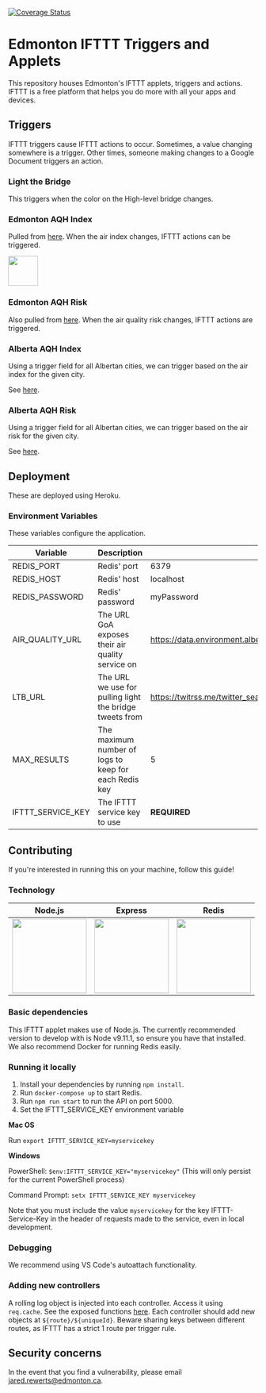 [![Coverage Status](https://coveralls.io/repos/github/CityofEdmonton/IFTTT-Edmonton/badge.svg?branch=master)](https://coveralls.io/github/CityofEdmonton/IFTTT-Edmonton?branch=master)

# Edmonton IFTTT Triggers and Applets

This repository houses Edmonton's IFTTT applets, triggers and actions. IFTTT is a free platform that helps you do more with all your apps and devices.

## Triggers

IFTTT triggers cause IFTTT actions to occur. Sometimes, a value changing somewhere is a trigger. Other times, someone making changes to a Google Document triggers an action.

### Light the Bridge

This triggers when the color on the High-level bridge changes.

### Edmonton AQH Index

Pulled from [here](<http://data.environment.alberta.ca/Services/AirQualityV2/AQHIsource.svc/CommunityAQHIs(67)>). When the air index changes, IFTTT actions can be triggered.

<img src="https://i.imgur.com/RlUlfz0.jpg" height="60"/>

### Edmonton AQH Risk

Also pulled from [here](<http://data.environment.alberta.ca/Services/AirQualityV2/AQHIsource.svc/CommunityAQHIs(67)>). When the air quality risk changes, IFTTT actions are triggered.

### Alberta AQH Index

Using a trigger field for all Albertan cities, we can trigger based on the air index for the given city.

See [here](https://data.environment.alberta.ca/Services/AirQualityV2/AQHIsource.svc/CommunityAQHIs).

### Alberta AQH Risk

Using a trigger field for all Albertan cities, we can trigger based on the air risk for the given city.

See [here](https://data.environment.alberta.ca/Services/AirQualityV2/AQHIsource.svc/CommunityAQHIs).

## Deployment

These are deployed using Heroku.

### Environment Variables

These variables configure the application.

| Variable          | Description                                             | Default value                                                                           |
| ----------------- | ------------------------------------------------------- | --------------------------------------------------------------------------------------- |
| REDIS_PORT        | Redis' port                                             | 6379                                                                                    |
| REDIS_HOST        | Redis' host                                             | localhost                                                                               |
| REDIS_PASSWORD    | Redis' password                                         | myPassword                                                                              |
| AIR_QUALITY_URL   | The URL GoA exposes their air quality service on        | https://data.environment.alberta.ca/Services/AirQualityV2/AQHIsource.svc/CommunityAQHIs |
| LTB_URL           | The URL we use for pulling light the bridge tweets from | https://twitrss.me/twitter_search_to_rss/?term=LighttheBridge%20from:CityofEdmonton     |
| MAX_RESULTS       | The maximum number of logs to keep for each Redis key   | 5                                                                                       |
| IFTTT_SERVICE_KEY | The IFTTT service key to use                            | **REQUIRED**                                                                            |

## Contributing

If you're interested in running this on your machine, follow this guide!

### Technology

| Node.js                                                   | Express                                                   | Redis                                                     |
| --------------------------------------------------------- | --------------------------------------------------------- | --------------------------------------------------------- |
| <img src="https://i.imgur.com/yw49mjp.png" height="150"/> | <img src="https://i.imgur.com/CucU5nR.png" height="150"/> | <img src="https://i.imgur.com/FCLDdj6.png" height="150"/> |

### Basic dependencies

This IFTTT applet makes use of Node.js. The currently recommended version to develop with is Node v9.11.1, so ensure you have that installed. We also recommend Docker for running Redis easily.

### Running it locally

1. Install your dependencies by running `npm install`.
1. Run `docker-compose up` to start Redis.
1. Run `npm run start` to run the API on port 5000.
1. Set the IFTTT_SERVICE_KEY environment variable

**Mac OS**

Run `export IFTTT_SERVICE_KEY=myservicekey`

**Windows**

PowerShell: `$env:IFTTT_SERVICE_KEY="myservicekey"` (This will only persist for the current PowerShell process)

Command Prompt: `setx IFTTT_SERVICE_KEY myservicekey`

Note that you must include the value `myservicekey` for the key IFTTT-Service-Key in the header of requests made to the service, even in local development.

### Debugging

We recommend using VS Code's autoattach functionality.

### Adding new controllers

A rolling log object is injected into each controller. Access it using `req.cache`. See the exposed functions [here](src/cache/change-writer.js). Each controller should add new objects at `${route}/${uniqueId}`. Beware sharing keys between different routes, as IFTTT has a strict 1 route per trigger rule.

## Security concerns

In the event that you find a vulnerability, please email jared.rewerts@edmonton.ca.
